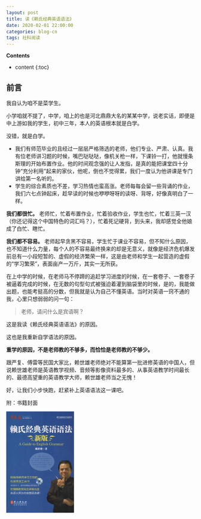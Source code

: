 ```yaml
---
layout: post
title: 读《赖氏经典英语语法》
date: 2020-02-01 22:00:00
categories: blog-cn
tags: 社科阅读
--- 
```


__Contents__

* content
{:toc}

## 前言

我自认为咱不是菜学生。

小学咱就不提了，中学，咱上的也是河北鼎鼎大名的某某中学，说老实话，即便是中上游如我的学生，初中三年，本人的英语根本就是白学。

没错，就是白学。

* 我们有师范毕业的且经过一层层严格筛选的老师，他们专业、严肃、认真。我有位老师讲习题的时候，嘴巴哒哒哒，像机关枪一样，下课铃一打，他就慢条斯理的开始布置作业。他的时间观念强的让人发指，是真的能把课堂四十分钟“充分利用”起来的家伙，他呢，倒也不觉得累，我们一度认为他讲课是专门讲给第一名听的。
* 学生的综合素质也不差，学习热情也蛮高涨。老师每每会留一些背诵的作业，我们六七点钟起床，趁早读的时候也咿咿呀呀的读呀、背呀，好像真明白了一样。

**我们都很忙。** 老师忙，忙着布置作业，忙着验收作业，学生也忙，忙着三英一汉（你还记得这个中国特色的词汇吗？），忙着死记硬背，到头来，我却感觉全他娘成了白忙、瞎忙。

**我们都不容易。** 老师起早贪黑不容易，学生忙于课业不容易，但不知什么原因，也不知道什么力量，每个人的不容易最终换来的却是无意义，就像是经济危机爆发前总有一小段短暂的、虚假的经济繁荣一样，这是由老师和学生一起营造的虚假的“学习繁荣”，表面亩产一万斤，其实一无所获。

在上中学的时候，在老师马不停蹄的追赶学习进度的时候，在一套卷子、一套卷子被逼着完成的时候，在无数的句型句式被强迫着灌到脑袋里的时候，是的，我能做出题，也能考挺高的分数，但我就是认为自己不懂英语。当时对英语一窍不通的我，心里只想弱弱的问一句：

> 老师，请问什么是宾语啊？

这是我读《赖氏经典英语语法》的原因。

这也是我重新自学语法的原因。

**重学的原因，不是老师教的不够多，而恰恰是老师教的不够少。**

跟严复、傅雷等民国大家比，赖世雄老师绝对不能算第一批进修英语的中国人，但说赖世雄老师是英语教学视频、音频等影像资料最多的、从事英语教学时间最长的、最德高望重的英语教学大师，赖世雄老师当之无愧！

好，让我们小步快跑，赶紧补上英语语法这一课吧。


附：书籍封面

<p>
    <img src="/images/a-guide-to-english-grammar.jpg" width="36%">
</p>